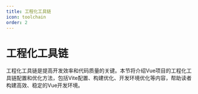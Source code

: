 ```yaml
---
title: 工程化工具链
icon: toolchain
order: 2
---
```


# 工程化工具链

工程化工具链是提高开发效率和代码质量的关键。本节将介绍Vue项目的工程化工具链配置和优化方法，包括Vite配置、构建优化、开发环境优化等内容，帮助读者构建高效、稳定的Vue开发环境。
